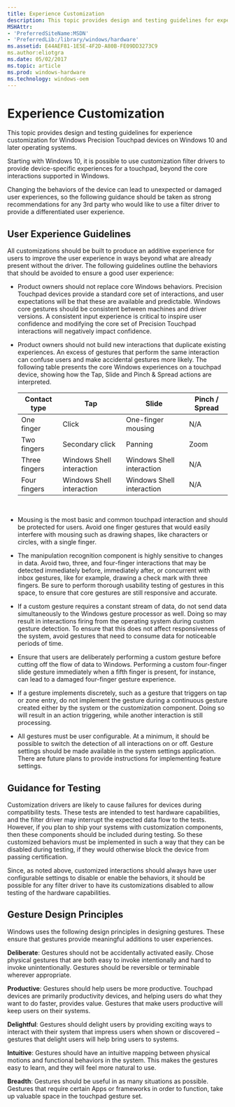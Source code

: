 ```yaml
---
title: Experience Customization
description: This topic provides design and testing guidelines for experience customization for Windows Precision Touchpad devices on Windows 10 and later operating systems.
MSHAttr:
- 'PreferredSiteName:MSDN'
- 'PreferredLib:/library/windows/hardware'
ms.assetid: E44AEF81-1E5E-4F2D-A80B-FE09DD3273C9
ms.author:eliotgra
ms.date: 05/02/2017
ms.topic: article
ms.prod: windows-hardware
ms.technology: windows-oem
---
```


# Experience Customization


This topic provides design and testing guidelines for experience customization for Windows Precision Touchpad devices on Windows 10 and later operating systems.

Starting with Windows 10, it is possible to use customization filter drivers to provide device-specific experiences for a touchpad, beyond the core interactions supported in Windows.

Changing the behaviors of the device can lead to unexpected or damaged user experiences, so the following guidance should be taken as strong recommendations for any 3rd party who would like to use a filter driver to provide a differentiated user experience.

## User Experience Guidelines


All customizations should be built to produce an additive experience for users to improve the user experience in ways beyond what are already present without the driver. The following guidelines outline the behaviors that should be avoided to ensure a good user experience:

-   Product owners should not replace core Windows behaviors. Precision Touchpad devices provide a standard core set of interactions, and user expectations will be that these are available and predictable. Windows core gestures should be consistent between machines and driver versions. A consistent input experience is critical to inspire user confidence and modifying the core set of Precision Touchpad interactions will negatively impact confidence.

-   Product owners should not build new interactions that duplicate existing experiences. An excess of gestures that perform the same interaction can confuse users and make accidental gestures more likely. The following table presents the core Windows experiences on a touchpad device, showing how the Tap, Slide and Pinch & Spread actions are interpreted.

    | Contact type  | Tap                       | Slide                     | Pinch / Spread |
    |---------------|---------------------------|---------------------------|----------------|
    | One finger    | Click                     | One-finger mousing        | N/A            |
    | Two fingers   | Secondary click           | Panning                   | Zoom           |
    | Three fingers | Windows Shell interaction | Windows Shell interaction | N/A            |
    | Four fingers  | Windows Shell interaction | Windows Shell interaction | N/A            |

     

-   Mousing is the most basic and common touchpad interaction and should be protected for users. Avoid one finger gestures that would easily interfere with mousing such as drawing shapes, like characters or circles, with a single finger.

-   The manipulation recognition component is highly sensitive to changes in data. Avoid two, three, and four-finger interactions that may be detected immediately before, immediately after, or concurrent with inbox gestures, like for example, drawing a check mark with three fingers. Be sure to perform thorough usability testing of gestures in this space, to ensure that core gestures are still responsive and accurate.

-   If a custom gesture requires a constant stream of data, do not send data simultaneously to the Windows gesture processor as well. Doing so may result in interactions firing from the operating system during custom gesture detection. To ensure that this does not affect responsiveness of the system, avoid gestures that need to consume data for noticeable periods of time.

-   Ensure that users are deliberately performing a custom gesture before cutting off the flow of data to Windows. Performing a custom four-finger slide gesture immediately when a fifth finger is present, for instance, can lead to a damaged four-finger gesture experience.

-   If a gesture implements discretely, such as a gesture that triggers on tap or zone entry, do not implement the gesture during a continuous gesture created either by the system or the customization component. Doing so will result in an action triggering, while another interaction is still processing.

-   All gestures must be user configurable. At a minimum, it should be possible to switch the detection of all interactions on or off. Gesture settings should be made available in the system settings application. There are future plans to provide instructions for implementing feature settings.

## Guidance for Testing


Customization drivers are likely to cause failures for devices during compatibility tests. These tests are intended to test hardware capabilities, and the filter driver may interrupt the expected data flow to the tests. However, if you plan to ship your systems with customization components, then these components should be included during testing. So these customized behaviors must be implemented in such a way that they can be disabled during testing, if they would otherwise block the device from passing certification.

Since, as noted above, customized interactions should always have user configurable settings to disable or enable the behaviors, it should be possible for any filter driver to have its customizations disabled to allow testing of the hardware capabilities.

## Gesture Design Principles


Windows uses the following design principles in designing gestures. These ensure that gestures provide meaningful additions to user experiences.

**Deliberate**: Gestures should not be accidentally activated easily. Chose physical gestures that are both easy to invoke intentionally and hard to invoke unintentionally. Gestures should be reversible or terminable wherever appropriate.

**Productive**: Gestures should help users be more productive. Touchpad devices are primarily productivity devices, and helping users do what they want to do faster, provides value. Gestures that make users productive will keep users on their systems.

**Delightful**: Gestures should delight users by providing exciting ways to interact with their system that impress users when shown or discovered – gestures that delight users will help bring users to systems.

**Intuitive**: Gestures should have an intuitive mapping between physical motions and functional behaviors in the system. This makes the gestures easy to learn, and they will feel more natural to use.

**Breadth**: Gestures should be useful in as many situations as possible. Gestures that require certain Apps or frameworks in order to function, take up valuable space in the touchpad gesture set.

 

 






